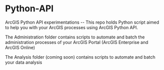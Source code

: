 # Python-API
ArcGIS Python API experimentations --
This repo holds Python script aimed to help you with your ArcGIS processes using ArcGIS Python API. 

The Administration folder contains scripts to automate and batch the administration processes of your ArcGIS Portal (ArcGIS Enterprise and ArcGIS Online)

The Analysis folder (coming soon) contains scripts to automate and batch your data analysis
